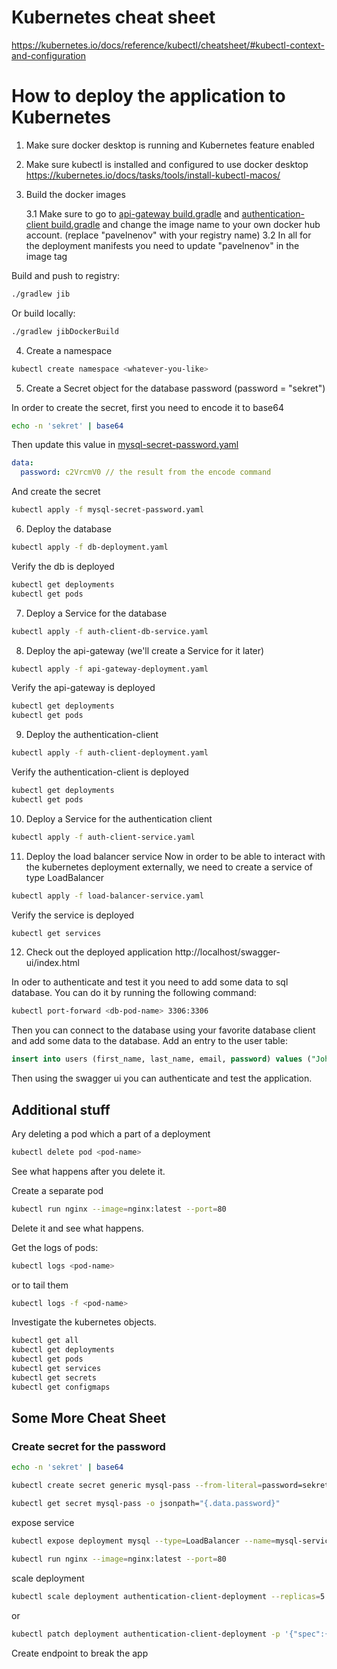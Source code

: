 # Kubernetes cheat sheet
https://kubernetes.io/docs/reference/kubectl/cheatsheet/#kubectl-context-and-configuration


# How to deploy the application to Kubernetes


1. Make sure docker desktop is running and Kubernetes feature enabled
2. Make sure kubectl is installed and configured to use docker desktop https://kubernetes.io/docs/tasks/tools/install-kubectl-macos/
3. Build the docker images

   3.1 Make sure to go to [api-gateway build.gradle](../api-gateway/build.gradle) and [authentication-client build.gradle](../authentication-client/build.gradle) and change the image name to your own docker hub account. (replace "pavelnenov" with your registry name)
   3.2 In all for the deployment manifests you need to update "pavelnenov" in the image tag

Build and push to registry:

```bash
./gradlew jib
````

Or build locally:
```bash
./gradlew jibDockerBuild
```

4. Create a namespace
    
```bash
kubectl create namespace <whatever-you-like>
```

5. Create a Secret object for the database password (password = "sekret")

In order to create the secret, first you need to encode it to base64
```bash
echo -n 'sekret' | base64
```
Then update this value in [mysql-secret-password.yaml](mysql-secret-password.yaml)
```yaml
data:
  password: c2VrcmV0 // the result from the encode command
```

And create the secret
```bash
kubectl apply -f mysql-secret-password.yaml
```

6. Deploy the database

```bash
kubectl apply -f db-deployment.yaml
```
Verify the db is deployed
```bash
kubectl get deployments
kubectl get pods
```

7. Deploy a Service for the database

```bash
kubectl apply -f auth-client-db-service.yaml
```
 
8. Deploy the api-gateway (we'll create a Service for it later)

```bash
kubectl apply -f api-gateway-deployment.yaml
```

Verify the api-gateway is deployed
```bash
kubectl get deployments
kubectl get pods
```

9. Deploy the authentication-client

```bash
kubectl apply -f auth-client-deployment.yaml
```

Verify the authentication-client is deployed
```bash
kubectl get deployments
kubectl get pods
```

10. Deploy a Service for the authentication client

```bash
kubectl apply -f auth-client-service.yaml
```

11. Deploy the load balancer service
Now in order to be able to interact with the kubernetes deployment externally, we need to create a service of type LoadBalancer

```bash
kubectl apply -f load-balancer-service.yaml
```

Verify the service is deployed
```bash
kubectl get services
```

12. Check out the deployed application
http://localhost/swagger-ui/index.html

In oder to authenticate and test it you need to add some data to sql database. You can do it by running the following command:
```bash
kubectl port-forward <db-pod-name> 3306:3306
```
Then you can connect to the database using your favorite database client and add some data to the database.
Add an entry to the user table:
```sql
insert into users (first_name, last_name, email, password) values ("John", "Doe", "john.doe@gmail.com", "qwerty");
```

Then using the swagger ui you can authenticate and test the application.

## Additional stuff

Ary deleting a pod which a part of a deployment
```bash
kubectl delete pod <pod-name>
```

See what happens after you delete it.

Create a separate pod
```bash
kubectl run nginx --image=nginx:latest --port=80
```
Delete it and see what happens.

Get the logs of pods:
```bash
kubectl logs <pod-name>
```

or to tail them
```bash
kubectl logs -f <pod-name>
```


Investigate the kubernetes objects.
```bash
kubectl get all
kubectl get deployments
kubectl get pods
kubectl get services
kubectl get secrets
kubectl get configmaps
```


## Some More Cheat Sheet

### Create secret for the password
```bash
echo -n 'sekret' | base64
```

```bash
kubectl create secret generic mysql-pass --from-literal=password=sekret
```

```bash
kubectl get secret mysql-pass -o jsonpath="{.data.password}"
```


expose service
```bash
kubectl expose deployment mysql --type=LoadBalancer --name=mysql-service
```

```bash
kubectl run nginx --image=nginx:latest --port=80
```

scale deployment
```bash
kubectl scale deployment authentication-client-deployment --replicas=5
```
or
```bash
kubectl patch deployment authentication-client-deployment -p '{"spec":{"replicas":5}}'
```

Create endpoint to break the app